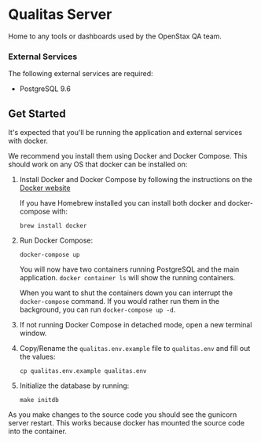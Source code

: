 # Qualitas Server

Home to any tools or dashboards used by the OpenStax QA team.



### External Services

The following external services are required:

  - PostgreSQL 9.6

## Get Started

It's expected that you'll be running the application and external services with docker.

We recommend you install them using Docker and Docker Compose.
This should work on any OS that docker can be installed on:

1.  Install Docker and Docker Compose by following the instructions on the
    [Docker website](https://docs.docker.com/compose/install/)
    
    If you have Homebrew installed you can install both docker and docker-compose with:
    
    `brew install docker`

2.  Run Docker Compose:

    `docker-compose up`

    You will now have two containers running PostgreSQL and the main application.
    `docker container ls` will show the running containers.

    When you want to shut the containers down you can interrupt the `docker-compose` command.
    If you would rather run them in the background, you can run `docker-compose up -d`.

3.  If not running Docker Compose in detached mode, open a new terminal window.

4.  Copy/Rename the `qualitas.env.example` file to `qualitas.env` and fill out the values:

    `cp qualitas.env.example qualitas.env`

5.  Initialize the database by running:

    `make initdb`

As you make changes to the source code you should see the gunicorn server restart. 
This works because docker has mounted the source code into the container.
